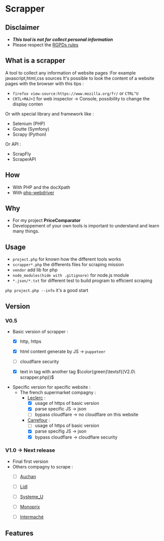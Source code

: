# Scrapper 

## Disclaimer 
- **_This tool is not for collect personal information_**
- Please respect the [RGPDs rules](https://eur-lex.europa.eu/legal-content/EN/TXT/?uri=CELEX:32016R0679)

## What is a scrapper
A tool to collect any information of website pages :For example javascript,html,css sources
It's possible to look the content of a website pages with the browser with this tips : 
- `firefox view-source:https://www.mozilla.org/fr/` or `CTRL^U`
- `CRTL+MAJ+I` for web inspector -> Console, possibility to change the display conten

Or with special library and framework like : 
- Selenium (PHP)
- Goutte (Symfony)
- Scrapy (Python)

Or API : 
- ScrapFly
- ScraperAPI

## How 
- With PHP and the docXpath
- With [php-webdriver](https://github.com/php-webdriver/php-webdriver)

## Why 
- For my project **PriceComparator**
- Developpement of your own tools is important to understand and learn many things.

## Usage 
- `project.php` for known how the different tools works
- `scrapper*.php` the differents files for scraping mission
- `vendor` add lib for php 
- `node_modules(hide with .gitignore)` for node.js module 
- `*.json/*.txt` for different test to build program to efficient scraping 

`php project.php --info` it's a good start

## Version 

### V0.5
- Basic version of scrapper : 
  - [x] http, https
  - [x] html content generate by JS -> `puppeteer`  
  - [ ] cloudflare security 
  - [x] text in tag with another tag $\color{green}\textsf{(V2.0\ scrapper.php)}$


- Specific version for specific website : 
  - The french supermarket compagny : 
    - [Leclerc](https://leclerc.fr) : 
      - [x] usage of https of basic version 
      - [x] parse specific JS -> json
      - [ ] bypass cloudflare -> no cloudflare on this website 
    - [Carrefour](https://www.carrefour.fr) : 
      - [ ] usage of https of basic version 
      - [x] parse specifig JS -> json 
      - [x] bypass cloudflare -> cloudflare security 
  
### V1.0 -> Next release  
- Final first version 
- Others compagny to scrape :
  - [ ] [Auchan](https://www.auchan.fr)
  - [ ] [Lidl](https://www.lidl.fr)
  - [ ] [Systeme_U](https://www.magasins-u.com)
  - [ ] [Monoprix](https://www.monoprix.fr)
  - [ ] [Intermaché](https://www.intermarche.com)


## Features 
